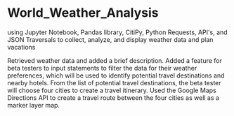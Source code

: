 # World_Weather_Analysis
using Jupyter Notebook, Pandas library, CitiPy, Python Requests, API's, and JSON Traversals to collect, analyze, and display weather data and plan vacations

Retrieved weather data and added a brief description. Added a feature for beta testers to input statements to filter the data for their weather preferences, which will be used to identify potential travel destinations and nearby hotels. From the list of potential travel destinations, the beta tester will choose four cities to create a travel itinerary. Used the Google Maps Directions API to create a travel route between the four cities as well as a marker layer map.
